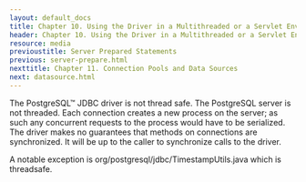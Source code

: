 ```yaml
---
layout: default_docs
title: Chapter 10. Using the Driver in a Multithreaded or a Servlet Environment
header: Chapter 10. Using the Driver in a Multithreaded or a Servlet Environment
resource: media
previoustitle: Server Prepared Statements
previous: server-prepare.html
nexttitle: Chapter 11. Connection Pools and Data Sources
next: datasource.html
---
```



The PostgreSQL™ JDBC driver is not thread safe. 
The PostgreSQL server is not threaded. Each connection creates a new process on the server; 
as such any concurrent requests to the process would have to be serialized. 
The driver makes no guarantees that methods on connections are synchronized. 
It will be up to the caller to synchronize calls to the driver.

A notable exception is org/postgresql/jdbc/TimestampUtils.java which is threadsafe.
 
